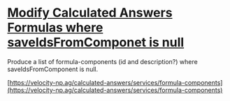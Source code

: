 # [Modify Calculated Answers Formulas where saveIdsFromComponet is null](https://monsanto.aha.io/features/QA-1191)

Produce a list of formula-components (id and description?) where saveIdsFromComponent is null.

[https://velocity-np.ag/calculated-answers/services/formula-components](https://velocity-np.ag/calculated-answers/services/formula-components)
